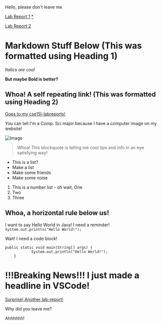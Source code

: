 Hello, please don't leave me

[Lab Report 1](https://floatboat.github.io/cse15l-lab-reports/lab-report-1-week-2.html)
[*](https://floatboat.github.io/cse15l-lab-reports/floppy.html)

[Lab Report 2](https://floatboat.github.io/cse15l-lab-reports/lab-report-2-week-4)

# Markdown Stuff Below (This was formatted using Heading 1)

*Italics are cool*

**But maybe Bold is better?**

## Whoa! A self repeating link! (This was formatted using Heading 2)
[Goes to my cse15l-labreports!](https://floatboat.github.io/cse15l-lab-reports/)

You can tell I'm a Comp. Sci major because I have a computer image on my website!

![Image](https://w7.pngwing.com/pngs/261/956/png-transparent-macbook-pro-laptop-apple-imac-vintage-computer-angle-electronics-computer.png)

> Whoa! This blockquote is telling me cool tips and info in an eye satisfying way!

* This is a list? 
* Make a list
* Make some friends
* Make some noise

1. This is a number list - oh wait, One
2. Two
3. Three 

Whoa, a horizontal rule below us!
---

I want to say Hello World in Java! I need a reminder! 
`System.out.println("Hello World!");`

Wait! I need a code block!
```
public static void main(String[] args) {
            System.out.println("Hello World!");
    }
```
# !!!Breaking News!!! I just made a headline in VSCode!


[Surprise! Another lab-report!](lab-report-1-week-2.html)

Why did you leave me?


Ahhhhhh!
